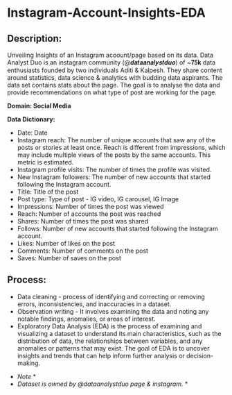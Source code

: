 # Instagram-Account-Insights-EDA

## Description:
Unveiling Insights of an Instagram acoount/page based on its data. Data Analyst Duo is an instagram community (@𝒅𝒂𝒕𝒂𝒂𝒏𝒂𝒍𝒚𝒔𝒕𝒅𝒖𝒐) of ~𝟕𝟓𝐤 data enthusiasts founded by two individuals Aditi & Kalpesh. They share content around statistics, data science & analytics with budding data aspirants. The data set contains stats about the page. The goal is to analyse the data and provide recommendations on what type of post are working for the page.

**Domain: Social Media**

**Data Dictionary:**
- Date: Date
- Instagram reach: The number of unique accounts that saw any of the posts or stories at least once. Reach is different from impressions, which may include multiple views of the posts by the same accounts. This metric is estimated.
- Instagram profile visits: The number of times the profile was visited.
- New Instagram followers: The number of new accounts that started following the Instagram account.
- Title: Title of the post
- Post type: Type of post - IG video, IG carousel, IG Image
- Impressions: Number of times the post was viewed
- Reach: Number of accounts the post was reached
- Shares: Number of times the post was shared
- Follows: Number of new accounts that started following the Instagram account.
- Likes: Number of likes on the post
- Comments: Number of comments on the post
- Saves: Number of saves on the post

## Process:
- Data cleaning - process of identifying and correcting or removing errors, inconsistencies, and inaccuracies in a dataset.
- Observation writing - It involves examining the data and noting any notable findings, anomalies, or areas of interest.
- Exploratory Data Analysis (EDA) is the process of examining and visualizing a dataset to understand its main characteristics, such as the distribution of data, the relationships between variables, and any anomalies or patterns that may exist. The goal of EDA is to uncover insights and trends that can help inform further analysis or decision-making.



* *Note* *
* *Dataset is owned by @dataanalystduo page & instagram.* *
